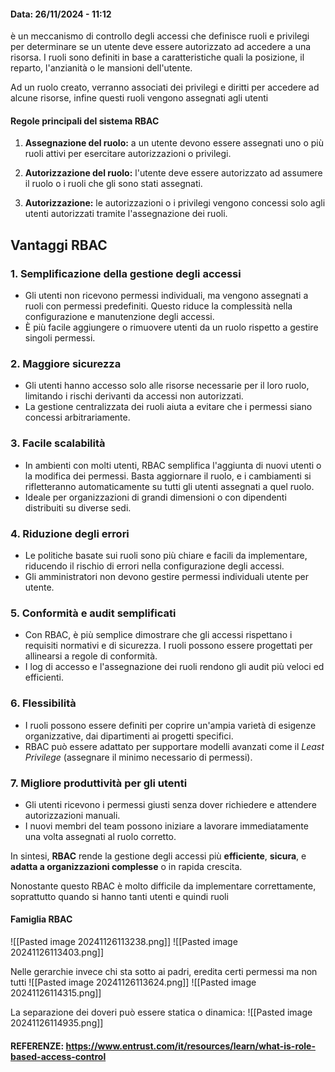 #### Data: 26/11/2024 - 11:12

è un meccanismo di controllo degli accessi che definisce ruoli e privilegi per determinare se un utente deve essere autorizzato ad accedere a una risorsa. I ruoli sono definiti in base a caratteristiche quali la posizione, il reparto, l'anzianità o le mansioni dell'utente.

Ad un ruolo creato, verranno associati dei privilegi e diritti per accedere ad alcune risorse, infine questi ruoli vengono assegnati agli utenti
#### Regole principali del sistema RBAC

1. **Assegnazione del ruolo:** a un utente devono essere assegnati uno o più ruoli attivi per esercitare autorizzazioni o privilegi.  
      
2. **Autorizzazione del ruolo:** l'utente deve essere autorizzato ad assumere il ruolo o i ruoli che gli sono stati assegnati.  
      
3. **Autorizzazione:** le autorizzazioni o i privilegi vengono concessi solo agli utenti autorizzati tramite l'assegnazione dei ruoli.

## Vantaggi RBAC
### 1. **Semplificazione della gestione degli accessi**

- Gli utenti non ricevono permessi individuali, ma vengono assegnati a ruoli con permessi predefiniti. Questo riduce la complessità nella configurazione e manutenzione degli accessi.
- È più facile aggiungere o rimuovere utenti da un ruolo rispetto a gestire singoli permessi.

### 2. **Maggiore sicurezza**

- Gli utenti hanno accesso solo alle risorse necessarie per il loro ruolo, limitando i rischi derivanti da accessi non autorizzati.
- La gestione centralizzata dei ruoli aiuta a evitare che i permessi siano concessi arbitrariamente.

### 3. **Facile scalabilità**

- In ambienti con molti utenti, RBAC semplifica l'aggiunta di nuovi utenti o la modifica dei permessi. Basta aggiornare il ruolo, e i cambiamenti si rifletteranno automaticamente su tutti gli utenti assegnati a quel ruolo.
- Ideale per organizzazioni di grandi dimensioni o con dipendenti distribuiti su diverse sedi.

### 4. **Riduzione degli errori**

- Le politiche basate sui ruoli sono più chiare e facili da implementare, riducendo il rischio di errori nella configurazione degli accessi.
- Gli amministratori non devono gestire permessi individuali utente per utente.

### 5. **Conformità e audit semplificati**

- Con RBAC, è più semplice dimostrare che gli accessi rispettano i requisiti normativi e di sicurezza. I ruoli possono essere progettati per allinearsi a regole di conformità.
- I log di accesso e l'assegnazione dei ruoli rendono gli audit più veloci ed efficienti.

### 6. **Flessibilità**

- I ruoli possono essere definiti per coprire un'ampia varietà di esigenze organizzative, dai dipartimenti ai progetti specifici.
- RBAC può essere adattato per supportare modelli avanzati come il _Least Privilege_ (assegnare il minimo necessario di permessi).

### 7. **Migliore produttività per gli utenti**

- Gli utenti ricevono i permessi giusti senza dover richiedere e attendere autorizzazioni manuali.
- I nuovi membri del team possono iniziare a lavorare immediatamente una volta assegnati al ruolo corretto.

In sintesi, **RBAC** rende la gestione degli accessi più **efficiente**, **sicura**, e **adatta a organizzazioni complesse** o in rapida crescita.


Nonostante questo RBAC è molto difficile da implementare correttamente, soprattutto quando si hanno tanti utenti e quindi ruoli 
#### Famiglia RBAC

![[Pasted image 20241126113238.png]]
![[Pasted image 20241126113403.png]]

Nelle gerarchie invece chi sta sotto ai padri, eredita certi permessi ma non tutti 
![[Pasted image 20241126113624.png]]
![[Pasted image 20241126114315.png]]

La separazione dei doveri può essere statica o dinamica:
![[Pasted image 20241126114935.png]]



#### REFERENZE: https://www.entrust.com/it/resources/learn/what-is-role-based-access-control